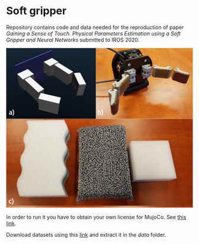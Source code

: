 # Soft gripper 

Repository contains code and data needed for the reproduction of paper 
_Gaining a Sense of Touch. Physical Parameters Estimation using a Soft Gripper and Neural Networks_ submitted to IROS 
2020.

![Gripper](https://github.com/mbed92/soft-grip/blob/2_fingers_experiments/images/real_experiments.png?raw=true "Soft gripper")

In order to run it you have to obtain your own license for MujoCo. See [this link](https://www.roboti.us/license.html).

Download datasets using this [link](https://drive.google.com/open?id=1QWRGwrybnB_h4CWV9gbPa0hndAyOrDXH) and extract it in the 
*data* folder.  
